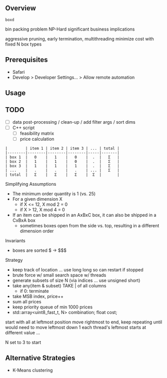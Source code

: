 
## Overview

`boxd` 

bin packing problem NP-Hard significant business implications

aggressive pruning, early termination, multithreading 
minimize cost with fixed N box types

## Prerequisites

- Safari
- Develop > Developer Settings... > Allow remote automation

## Usage

## TODO

- [ ] data post-processing / clean-up / add filter args / sort dims
- [ ] C++ script
    - [ ] feasibility matrix
    - [ ] price calculation

```
|        | item 1 | item 2 | item 3 | ... | total |
|--------|--------|--------|--------|-----|-------|
| box 1  |   0    |   1    |   0    |  .  |   Σ   |
| box 2  |   1    |   1    |   0    |  .  |   Σ   |
| box 3  |   1    |   1    |   1    |  .  |   Σ   |
| ...    |   .    |   .    |   .    | ... |   Σ   |
| total  |   Σ    |   Σ    |   Σ    |  Σ  |       |
```

Simplifying Assumptions
- The minimum order quantity is 1 (vs. 25)
- For a given dimension X
    - if X <= 12, X mod 2 = 0 
    - if X > 12, X mod 4 = 0
- If an item can be shipped in an AxBxC box, it can also be shipped in a CxBxA box
    - sometimes boxes open from the side vs. top, resulting in a different dimension order

Invariants
- boxes are sorted $ -> $$$

Strategy
- keep track of location ... use long long so can restart if stopped
- brute force w/ small search space w/ threads
- generate subsets of size N (via indices ... use unsigned short)
- take any(item & subset)    TAKE | of all columns
     - if 0: terminate
- take MSB index, price++
- sum all prices
- keep priority queue of min 1000 prices
- std::array<uint8_fast_t, N> combination; float cost;


start with all at leftmost position
move rightmost to end, keep repeating until would need to move leftmost down 1
each thread's leftmost starts at different value ...

N set to 3 to start

## Alternative Strategies

- K-Means clustering

